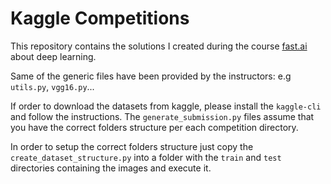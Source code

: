# Kaggle Competitions

This repository contains the solutions I created during the course [fast.ai](http://course.fast.ai)
about deep learning.

Same of the generic files have been provided by the instructors: e.g `utils.py`, `vgg16.py`...

If order to download the datasets from kaggle, please install the `kaggle-cli` and follow the
instructions. The `generate_submission.py` files assume that you have the correct folders structure per each competition directory.

In order to setup the correct folders structure just copy the `create_dataset_structure.py` into a folder with the `train` and `test`
directories containing the images and execute it.
